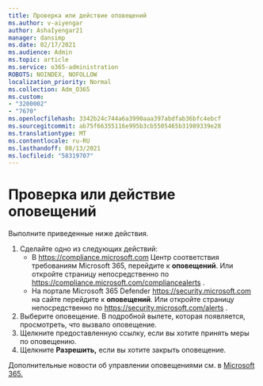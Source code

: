 ```yaml
---
title: Проверка или действие оповещений
ms.author: v-aiyengar
author: AshaIyengar21
manager: dansimp
ms.date: 02/17/2021
ms.audience: Admin
ms.topic: article
ms.service: o365-administration
ROBOTS: NOINDEX, NOFOLLOW
localization_priority: Normal
ms.collection: Adm_O365
ms.custom:
- "3200002"
- "7670"
ms.openlocfilehash: 3342b24c744a6a3990aaa397abdfab36bfc4ebcf
ms.sourcegitcommit: ab75f66355116e995b3cb5505465b31989339e28
ms.translationtype: MT
ms.contentlocale: ru-RU
ms.lasthandoff: 08/13/2021
ms.locfileid: "58319707"
---
```

# <a name="review-or-act-on-an-alert"></a>Проверка или действие оповещений

Выполните приведенные ниже действия.

1. Сделайте одно из следующих действий:
   - В <https://compliance.microsoft.com> Центр соответствия требованиям Microsoft 365, перейдите к **оповещений**. Или откройте страницу непосредственно по <https://compliance.microsoft.com/compliancealerts> .
   - На портале Microsoft 365 Defender <https://security.microsoft.com> на сайте перейдите к **оповещений**. Или откройте страницу непосредственно по <https://security.microsoft.com/alerts> .
2. Выберите оповещение. В подробной вылете, которая появляется, просмотреть, что вызвало оповещение.
3. Щелкните предоставленную ссылку, если вы хотите принять меры по оповещению.
4. Щелкните **Разрешить,** если вы хотите закрыть оповещение.

Дополнительные новости об управлении оповещениями см. в [Microsoft 365.](https://docs.microsoft.com/microsoft-365/compliance/alert-policies)
